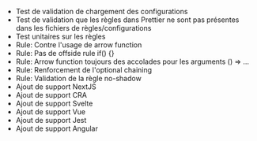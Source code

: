 - Test de validation de chargement des configurations
- Test de validation que les règles dans Prettier ne sont pas présentes dans les fichiers de règles/configurations
- Test unitaires sur les règles
- Rule: Contre l'usage de arrow function
- Rule: Pas de offside rule if() {}
- Rule: Arrow function toujours des accolades pour les arguments () => ...
- Rule: Renforcement de l'optional chaining
- Rule: Validation de la règle no-shadow
- Ajout de support NextJS
- Ajout de support CRA
- Ajout de support Svelte
- Ajout de support Vue
- Ajout de support Jest
- Ajout de support Angular
